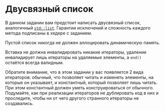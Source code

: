 # Двусвязный список

В данном задании вам предстоит написать двусвязный список, аналогичный [`std::list`](https://en.cppreference.com/w/cpp/container/list).
Гарантии исключений и сложность каждого метода подписаны в хедере с заданием.

Пустой список никогда не должен аллоцировать динамическую память.

Вставка не должна инвалидировать никакие итераторы, удаление инвалидирует лишь
итераторы на удаляемые элементы, а `end()` остаётся всегда валидным.

Обратите внимание, что в этом задании у вас появляется
2 вида итераторов: обычный, что позволяет читать и изменять элементы, на которые он указывает, 
и константный, который позволяет лишь читать. При этом константный должен уметь 
конструироваться от обычного. Подумайте, как при реализации итераторов 
не дублировать код в них и проследите, чтобы ни от чего другого странного итераторы не создавались.
